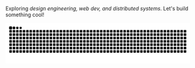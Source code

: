 Exploring _design engineering, web dev, and distributed systems_. Let's build something cool!

<picture>
  <source media="(prefers-color-scheme: dark)" srcset="https://raw.githubusercontent.com/jacobschwantes/jacobschwantes/output/github-contribution-grid-snake-dark.svg">
  <source media="(prefers-color-scheme: light)" srcset="https://raw.githubusercontent.com/jacobschwantes/jacobschwantes/output/github-contribution-grid-snake.svg">
  <img alt="github contribution grid snake animation" src="https://raw.githubusercontent.com/jacobschwantes/jacobschwantes/output/github-contribution-grid-snake.svg">
</picture>
